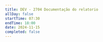 ```yaml
---
title: DEV - 2704 Documentação do relatorio 
allDay: false
startTime: 07:30
endTime: 18:00
date: 2024-11-15
completed: false
---
```

